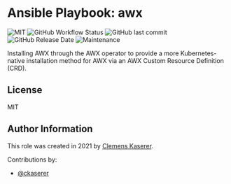 # Ansible Playbook: awx

![MIT](https://img.shields.io/badge/license-MIT-brightgreen.svg?style=flat-square)
![GitHub Workflow Status](https://img.shields.io/github/workflow/status/racqspace/playbook-awx/Main?style=flat-square)
![GitHub last commit](https://img.shields.io/github/last-commit/racqspace/playbook-awx?style=flat-square)
![GitHub Release Date](https://img.shields.io/github/release-date/racqspace/playbook-awx?style=flat-square)
![Maintenance](https://img.shields.io/maintenance/yes/2022?style=flat-square)

Installing AWX through the AWX operator to provide a more Kubernetes-native installation method for AWX via an AWX Custom Resource Definition (CRD).

## License

MIT

## Author Information

This role was created in 2021 by [Clemens Kaserer](https://www.ckaserer.dev/).

Contributions by:

- [@ckaserer](https://github.com/ckaserer)
